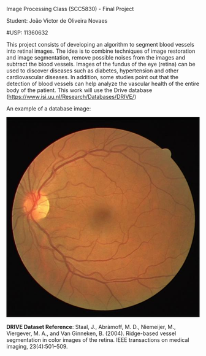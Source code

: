 Image Processing Class (SCC5830) - Final Project

Student: João Victor de Oliveira Novaes

#USP: 11360632
 
This project consists of developing an algorithm to segment blood vessels into retinal images. The idea is to combine techniques of image restoration and image segmentation, remove possible noises from the images and subtract the blood vessels. Images of the fundus of the eye (retina) can be used to discover diseases such as diabetes, hypertension and other cardiovascular diseases. In addition, some studies point out that the detection of blood vessels can help analyze the vascular health of the entire body of the patient.  This work will use the Drive database (https://www.isi.uu.nl/Research/Databases/DRIVE/)

An example of a database image:

![Not found](./01_original.jpg)




**DRIVE Dataset Reference**: Staal, J., Abràmoff, M. D., Niemeijer, M., Viergever, M. A., and Van Ginneken, B. (2004). Ridge-based vessel segmentation in color images of the retina. IEEE transactions on medical imaging, 23(4):501–509.
